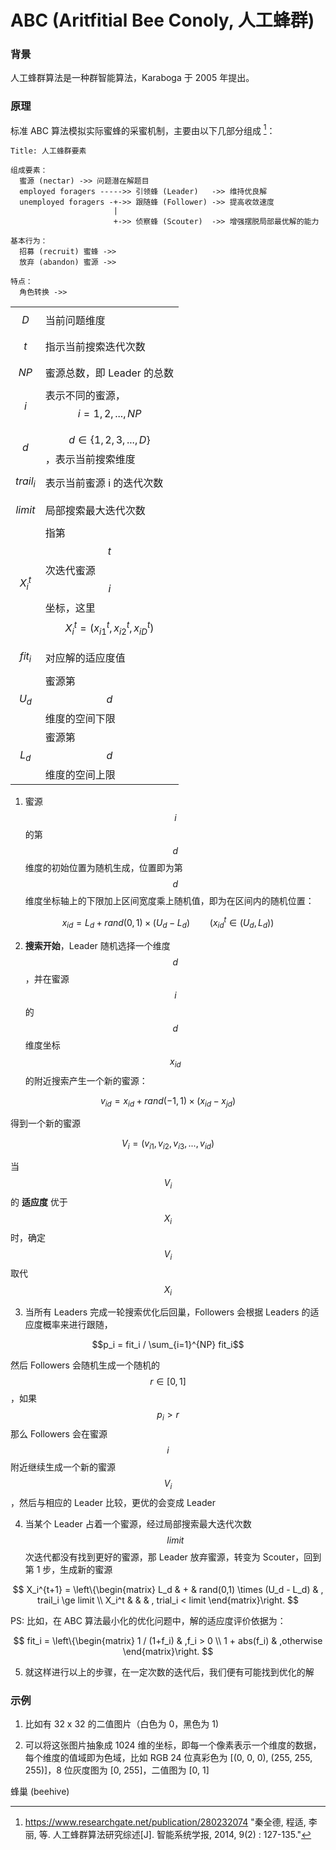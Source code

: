 # ABC (Aritfitial Bee Conoly, 人工蜂群)

### 背景

人工蜂群算法是一种群智能算法，Karaboga 于 2005 年提出。

### 原理

标准 ABC 算法模拟实际蜜蜂的采蜜机制，主要由以下几部分组成 [^1]：

```sequence
Title: 人工蜂群要素

组成要素：
  蜜源 (nectar) ->> 问题潜在解题目
  employed foragers ----->> 引领蜂 (Leader)   ->> 维持优良解
  unemployed foragers -+->> 跟随蜂 (Follower) ->> 提高收敛速度
                       |
                       +->> 侦察蜂 (Scouter)  ->> 增强摆脱局部最优解的能力

基本行为：
  招募 (recruit) 蜜蜂 ->>
  放弃 (abandon) 蜜源 ->>

特点：
  角色转换 ->>
```

|  |  |
| --- | --- |
| $$D$$ | 当前问题维度 |
| $$t$$ | 指示当前搜索迭代次数 |
| $$NP$$ | 蜜源总数，即 Leader 的总数 |
| $$i$$ | 表示不同的蜜源，$$i=1,2,...,NP$$ |
| $$d$$ | $$d \in \lbrace 1,2,3,...,D \rbrace $$，表示当前搜索维度 |
| $$trail_i$$ | 表示当前蜜源 i 的迭代次数 |
| $$limit$$ | 局部搜索最大迭代次数 |
| $$X_i^t$$ | 指第 $$t$$ 次迭代蜜源 $$i$$ 坐标，这里 $$X_i^t=(x_{i1}^t, x_{i2}^t, x_{iD}^t)$$ |
| $$fit_i$$ | 对应解的适应度值 |
| $$U_d$$ | 蜜源第 $$d$$ 维度的空间下限 |
| $$L_d$$ | 蜜源第 $$d$$ 维度的空间上限 |



1. 蜜源 $$i$$ 的第 $$d$$ 维度的初始位置为随机生成，位置即为第 $$d$$ 维度坐标轴上的下限加上区间宽度乘上随机值，即为在区间内的随机位置：

  $$ x_{id} = L_d + rand(0,1) × (U_d - L_d) \qquad (x_{id}^t \in (U_d, L_d)) $$


2. **搜索开始**，Leader 随机选择一个维度 $$d$$，并在蜜源 $$i$$ 的 $$d$$ 维度坐标 $$x_{id}$$ 的附近搜索产生一个新的蜜源：

  $$v_{id} = x_{id} + rand(-1, 1) × (x_{id} - x_{jd})$$

  得到一个新的蜜源

  $$V_i = ( v_{i1}, v_{i2}, v_{i3}, ... , v_{id} )$$

  当 $$V_i$$ 的 **适应度** 优于 $$X_i$$ 时，确定 $$V_i$$ 取代 $$X_i$$


3. 当所有 Leaders 完成一轮搜索优化后回巢，Followers 会根据 Leaders 的适应度概率来进行跟随，

  $$p_i = fit_i / \sum_{i=1}^{NP} fit_i$$

  然后 Followers 会随机生成一个随机的 $$r \in [0,1] $$，如果 $$p_i > r$$ 那么 Followers 会在蜜源 $$i$$ 附近继续生成一个新的蜜源 $$V_i$$，然后与相应的 Leader 比较，更优的会变成 Leader


4. 当某个 Leader 占着一个蜜源，经过局部搜索最大迭代次数 $$limit$$ 次迭代都没有找到更好的蜜源，那 Leader 放弃蜜源，转变为 Scouter，回到第 1 步，生成新的蜜源

  $$
  X_i^{t+1} = \left\{\begin{matrix}
    L_d & + & rand(0,1) \times (U_d - L_d) & , trail_i \ge limit \\
    X_i^t & & & , trial_i < limit
    \end{matrix}\right.
  $$

  PS: 比如，在 ABC 算法最小化的优化问题中，解的适应度评价依据为：

  $$
  fit_i = \left\{\begin{matrix}
    1 / (1+f_i) & ,f_i > 0 \\
    1 + abs(f_i) & ,otherwise
  \end{matrix}\right.
  $$

[>>> TODO ]: 弄明白这个使用度评价为什么要这么算?


5. 就这样进行以上的步骤，在一定次数的迭代后，我们便有可能找到优化的解



### 示例

1. 比如有 32 x 32 的二值图片（白色为 0，黑色为 1)

2. 可以将这张图片抽象成 1024 维的坐标，即每一个像素表示一个维度的数据，每个维度的值域即为色域，比如 RGB 24 位真彩色为 [(0, 0, 0), (255, 255, 255)]，8 位灰度图为 [0, 255]，二值图为 [0, 1]



蜂巢 (beehive)





[^1]: https://www.researchgate.net/publication/280232074 "秦全德, 程适, 李丽, 等. 人工蜂群算法研究综述[J]. 智能系统学报, 2014, 9(2) : 127-135."

[^2]: http://blog.csdn.net/google19890102/article/details/26164653 "优化算法——人工蜂群算法(ABC) - null的专栏 - CSDN博客"
